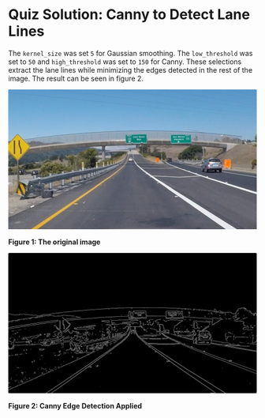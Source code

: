 # Quiz Solution: Canny to Detect Lane Lines

The `kernel_size` was set `5` for Gaussian smoothing. The `low_threshold` was set to `50` and `high_threshold` was set to `150` for Canny. These selections extract the lane lines while minimizing the edges detected in the rest of the image. The result can be seen in figure 2.

![exit-ramp.jpg](../../images/exit-ramp.jpg)

**Figure 1: The original image**

![edges-exit-ramp-v2.jpg](../../images/edges-exit-ramp-v2.jpg)

**Figure 2: Canny Edge Detection Applied**
